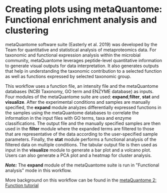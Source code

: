 # Creating plots using metaQuantome: Functional enrichment analysis and clustering 

metaQuantome software suite (Easterly et al. 2019) was developed by the Team for quantitative and statistical analysis of metaproteomics data. For taxonomic and functional expression analysis within the microbial community, metaQuantome leverages peptide-level quantitative information to generate visual outputs for data interpretation. It also generates outputs that help in understanding the taxonomic contribution to a selected function as well as functions expressed by selected taxonomic group.

This workflow uses a function file, an intensity file and the metaQuantome databases (NCBI Taxonomy, GO term and ENZYME database) as inputs. Four modules of the metaQuantome suite are used: **expand**,**filter**, **stat** and **visualize**. After the experimental conditions and samples are manually specified, the **expand** module analyzes differentially expressed functions in the samples using the metaQuantome databases to correlate the information in the input files with GO terms, taxa and enzyme classifications. The output file and the manually specified samples are then used in the **filter** module where the expanded terms are filtered to those that are representative of the data according to the user-specified sample parameters. Finally, the **stat** module performs a functional analysis of the filtered data on multiple conditions. The tabular output file is then used as input in the **visualize** module to generate a bar plot and a volcano plot. Users can also generate a PCA plot and a heatmap for cluster analysis.   

***Note:*** The **expand** module of the metaQuantome suite is run in "Functional analysis" mode in this workflow. 

More background on this workflow can be found in the [metaQuantome 2: Function tutorial](https://training.galaxyproject.org/training-material/topics/proteomics/tutorials/metaquantome-function/tutorial.html)
